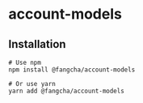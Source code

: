 # account-models

## Installation
```
# Use npm
npm install @fangcha/account-models

# Or use yarn
yarn add @fangcha/account-models
```
